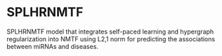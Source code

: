 # SPLHRNMTF
SPLHRNMTF model that integrates self-paced learning and hypergraph regularization into NMTF using L2,1 norm for predicting the associations between miRNAs and diseases. 
